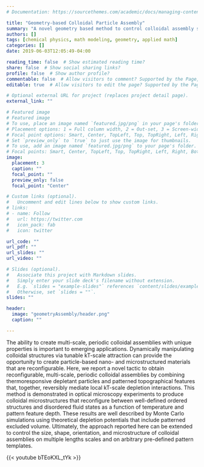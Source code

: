 ```yaml
---
# Documentation: https://sourcethemes.com/academic/docs/managing-content/

title: "Geometry-based Colloidal Particle Assembly"
summary: "A novel geometry based method to control colloidal assembly structures."
authors: []
tags: [chemical physics, math modeling, geometry, applied math]
categories: []
date: 2019-06-03T12:05:49-04:00

reading_time: false  # Show estimated reading time?
share: false  # Show social sharing links?
profile: false  # Show author profile?
commentable: false  # Allow visitors to comment? Supported by the Page, Post, and Docs content types.
editable: true  # Allow visitors to edit the page? Supported by the Page, Post, and Docs content types.

# Optional external URL for project (replaces project detail page).
external_link: ""

# Featured image
# Featured image
# To use, place an image named `featured.jpg/png` in your page's folder.
# Placement options: 1 = Full column width, 2 = Out-set, 3 = Screen-width
# Focal point options: Smart, Center, TopLeft, Top, TopRight, Left, Right, BottomLeft, Bottom, BottomRight
# Set `preview_only` to `true` to just use the image for thumbnails.
# To use, add an image named `featured.jpg/png` to your page's folder.
# Focal points: Smart, Center, TopLeft, Top, TopRight, Left, Right, BottomLeft, Bottom, BottomRight.
image:
  placement: 3
  caption: ""
  focal_point: ""
  preview_only: false
  focal_point: "Center"

# Custom links (optional).
#   Uncomment and edit lines below to show custom links.
# links:
# - name: Follow
#   url: https://twitter.com
#   icon_pack: fab
#   icon: twitter

url_code: ""
url_pdf: ""
url_slides: ""
url_video: ""

# Slides (optional).
#   Associate this project with Markdown slides.
#   Simply enter your slide deck's filename without extension.
#   E.g. `slides = "example-slides"` references `content/slides/example-slides.md`.
#   Otherwise, set `slides = ""`.
slides: ""

header:
  image: "geometryAssembly/header.png"
  caption: ""

---
```


The ability to create multi-scale, periodic colloidal assemblies with unique properties is important to
emerging applications. Dynamically manipulating colloidal structures via tunable kT-scale attraction
can provide the opportunity to create particle-based nano- and microstructured materials that are
reconfigurable. Here, we report a novel tactic to obtain reconfigurable, multi-scale, periodic colloidal
assemblies by combining thermoresponsive depletant particles and patterned topographical features
that, together, reversibly mediate local kT-scale depletion interactions. This method is demonstrated
in optical microscopy experiments to produce colloidal microstructures that reconfigure between
well-defined ordered structures and disordered fluid states as a function of temperature and
pattern feature depth. These results are well described by Monte Carlo simulations using theoretical
depletion potentials that include patterned excluded volume. Ultimately, the approach reported here
can be extended to control the size, shape, orientation, and microstructure of colloidal assemblies on
multiple lengths scales and on arbitrary pre-defined pattern templates.


{{< youtube bTEoKXL_tYk >}}